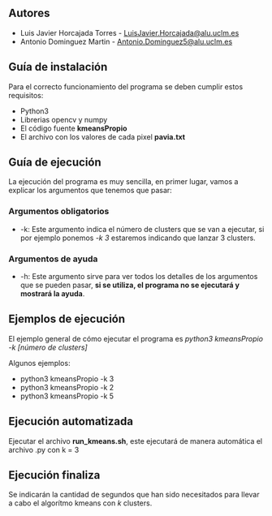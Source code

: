 ## Autores

-   Luis Javier Horcajada Torres - [LuisJavier.Horcajada\@alu.uclm.es](mailto:LuisJavier.Horcajada@alu.uclm.es)
-   Antonio Dominguez Martin - [Antonio.Dominguez5@alu.uclm.es](mailto:Antonio.Dominguez5@alu.uclm.es)

## Guía de instalación

Para el correcto funcionamiento del programa se deben cumplir estos requisitos:

-   Python3
-   Librerias opencv y numpy
-   El código fuente **kmeansPropio**
-   El archivo con los valores de cada pixel **pavia.txt**

## Guía de ejecución

La ejecución del programa es muy sencilla, en primer lugar, vamos a explicar los argumentos que tenemos que pasar:

### Argumentos obligatorios

-   -k: Este argumento indica el número de clusters que se van a ejecutar, si por ejemplo ponemos *-k 3* estaremos indicando que lanzar 3 clusters.

### Argumentos de ayuda

-   -h: Este argumento sirve para ver todos los detalles de los argumentos que se pueden pasar, **si se utiliza, el programa no se ejecutará y mostrará la ayuda**.

## Ejemplos de ejecución

El ejemplo general de cómo ejecutar el programa es *python3 kmeansPropio -k [número de clusters]*

Algunos ejemplos:

-   python3 kmeansPropio -k 3
-   python3 kmeansPropio -k 2
-   python3 kmeansPropio -k 5

## Ejecución automatizada

Ejecutar el archivo **run_kmeans.sh**, este ejecutará de manera automática el archivo .py con k = 3

## Ejecución finaliza

Se indicarán la cantidad de segundos que han sido necesitados para llevar a cabo el algorítmo kmeans con *k* clusters.
